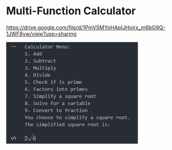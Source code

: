 # Multi-Function Calculator

https://drive.google.com/file/d/1PmVSMYoHApIJHoirx_m6bG9Q-1JWF8yw/view?usp=sharing

![image](./images/preview.png)